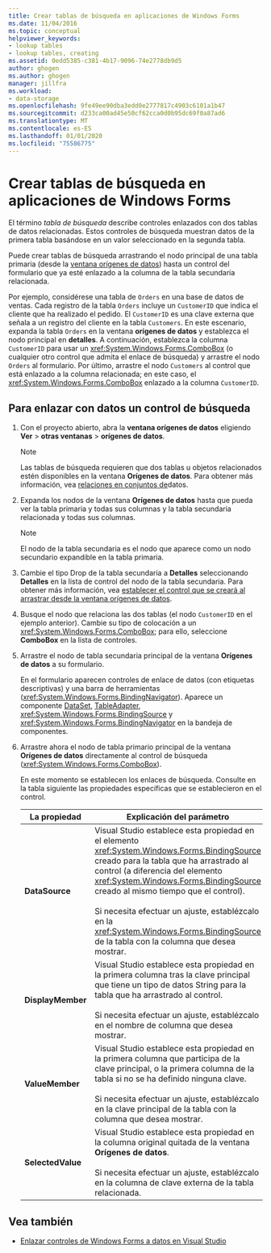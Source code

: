 ```yaml
---
title: Crear tablas de búsqueda en aplicaciones de Windows Forms
ms.date: 11/04/2016
ms.topic: conceptual
helpviewer_keywords:
- lookup tables
- lookup tables, creating
ms.assetid: 0edd5385-c381-4b17-9096-74e2778db9d5
author: ghogen
ms.author: ghogen
manager: jillfra
ms.workload:
- data-storage
ms.openlocfilehash: 9fe49ee90dba3edd0e2777817c4903c6101a1b47
ms.sourcegitcommit: d233ca00ad45e50cf62cca0d0b95dc69f0a87ad6
ms.translationtype: MT
ms.contentlocale: es-ES
ms.lasthandoff: 01/01/2020
ms.locfileid: "75586775"
---
```

# <a name="create-lookup-tables-in-windows-forms-applications"></a>Crear tablas de búsqueda en aplicaciones de Windows Forms

El término *tabla de búsqueda* describe controles enlazados con dos tablas de datos relacionadas. Estos controles de búsqueda muestran datos de la primera tabla basándose en un valor seleccionado en la segunda tabla.

Puede crear tablas de búsqueda arrastrando el nodo principal de una tabla primaria (desde la [ventana orígenes de datos](add-new-data-sources.md#data-sources-window)) hasta un control del formulario que ya esté enlazado a la columna de la tabla secundaria relacionada.

Por ejemplo, considérese una tabla de `Orders` en una base de datos de ventas. Cada registro de la tabla `Orders` incluye un `CustomerID` que indica el cliente que ha realizado el pedido. El `CustomerID` es una clave externa que señala a un registro del cliente en la tabla `Customers`. En este escenario, expanda la tabla `Orders` en la ventana **orígenes de datos** y establezca el nodo principal en **detalles**. A continuación, establezca la columna `CustomerID` para usar un <xref:System.Windows.Forms.ComboBox> (o cualquier otro control que admita el enlace de búsqueda) y arrastre el nodo `Orders` al formulario. Por último, arrastre el nodo `Customers` al control que está enlazado a la columna relacionada; en este caso, el <xref:System.Windows.Forms.ComboBox> enlazado a la columna `CustomerID`.

## <a name="to-databind-a-lookup-control"></a>Para enlazar con datos un control de búsqueda

1. Con el proyecto abierto, abra la **ventana orígenes de datos** eligiendo **Ver** > **otras ventanas** > **orígenes de datos**.

    > [!NOTE]
    > Las tablas de búsqueda requieren que dos tablas u objetos relacionados estén disponibles en la ventana **Orígenes de datos**. Para obtener más información, vea [relaciones en conjuntos de](relationships-in-datasets.md)datos.

2. Expanda los nodos de la ventana **Orígenes de datos** hasta que pueda ver la tabla primaria y todas sus columnas y la tabla secundaria relacionada y todas sus columnas.

    > [!NOTE]
    > El nodo de la tabla secundaria es el nodo que aparece como un nodo secundario expandible en la tabla primaria.

3. Cambie el tipo Drop de la tabla secundaria a **Detalles** seleccionando **Detalles** en la lista de control del nodo de la tabla secundaria. Para obtener más información, vea [establecer el control que se creará al arrastrar desde la ventana orígenes de datos](../data-tools/set-the-control-to-be-created-when-dragging-from-the-data-sources-window.md).

4. Busque el nodo que relaciona las dos tablas (el nodo `CustomerID` en el ejemplo anterior). Cambie su tipo de colocación a un <xref:System.Windows.Forms.ComboBox>; para ello, seleccione **ComboBox** en la lista de controles.

5. Arrastre el nodo de tabla secundaria principal de la ventana **Orígenes de datos** a su formulario.

     En el formulario aparecen controles de enlace de datos (con etiquetas descriptivas) y una barra de herramientas (<xref:System.Windows.Forms.BindingNavigator>). Aparece un componente [DataSet](../data-tools/dataset-tools-in-visual-studio.md), [TableAdapter](../data-tools/create-and-configure-tableadapters.md), <xref:System.Windows.Forms.BindingSource> y <xref:System.Windows.Forms.BindingNavigator> en la bandeja de componentes.

6. Arrastre ahora el nodo de tabla primario principal de la ventana **Orígenes de datos** directamente al control de búsqueda (<xref:System.Windows.Forms.ComboBox>).

     En este momento se establecen los enlaces de búsqueda. Consulte en la tabla siguiente las propiedades específicas que se establecieron en el control.

    |La propiedad|Explicación del parámetro|
    |--------------| - |
    |**DataSource**|Visual Studio establece esta propiedad en el elemento <xref:System.Windows.Forms.BindingSource> creado para la tabla que ha arrastrado al control (a diferencia del elemento <xref:System.Windows.Forms.BindingSource> creado al mismo tiempo que el control).<br /><br /> Si necesita efectuar un ajuste, establézcalo en la <xref:System.Windows.Forms.BindingSource> de la tabla con la columna que desea mostrar.|
    |**DisplayMember**|Visual Studio establece esta propiedad en la primera columna tras la clave principal que tiene un tipo de datos String para la tabla que ha arrastrado al control.<br /><br /> Si necesita efectuar un ajuste, establézcalo en el nombre de columna que desea mostrar.|
    |**ValueMember**|Visual Studio establece esta propiedad en la primera columna que participa de la clave principal, o la primera columna de la tabla si no se ha definido ninguna clave.<br /><br /> Si necesita efectuar un ajuste, establézcalo en la clave principal de la tabla con la columna que desea mostrar.|
    |**SelectedValue**|Visual Studio establece esta propiedad en la columna original quitada de la ventana **Orígenes de datos**.<br /><br /> Si necesita efectuar un ajuste, establézcalo en la columna de clave externa de la tabla relacionada.|

## <a name="see-also"></a>Vea también

- [Enlazar controles de Windows Forms a datos en Visual Studio](../data-tools/bind-windows-forms-controls-to-data-in-visual-studio.md)

